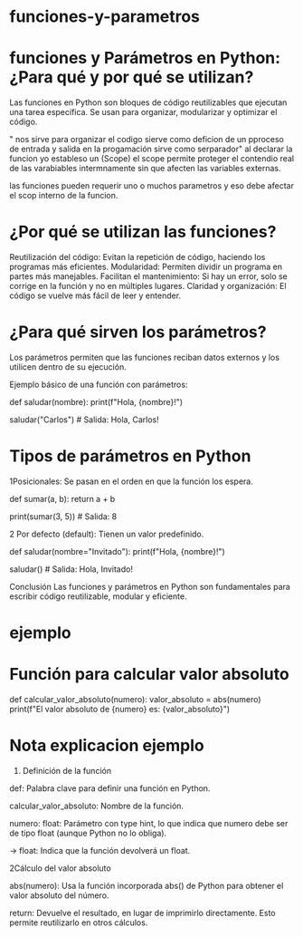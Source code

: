 # funciones-y-parametros

# funciones y Parámetros en Python: ¿Para qué y por qué se utilizan?
Las funciones en Python son bloques de código reutilizables que ejecutan una tarea específica. Se usan para organizar, modularizar y optimizar el código.

" nos sirve para   organizar el codigo sierve como deficion de un pproceso de entrada y salida en la progamación
 sirve como serparador"
 al declarar la funcion yo estableso un (Scope) el scope permite proteger el contendio real de las varabiables intermnamente sin que afecten las variables externas. 

 las funciones pueden requerir  uno o muchos parametros  y eso debe afectar el scop interno de la funcion.
 

# ¿Por qué se utilizan las funciones?
 Reutilización del código: Evitan la repetición de código, haciendo los programas más eficientes.
 Modularidad: Permiten dividir un programa en partes más manejables.
 Facilitan el mantenimiento: Si hay un error, solo se corrige en la función y no en múltiples lugares.
 Claridad y organización: El código se vuelve más fácil de leer y entender.

 # ¿Para qué sirven los parámetros?
Los parámetros permiten que las funciones reciban datos externos y los utilicen dentro de su ejecución.

Ejemplo básico de una función con parámetros:

 def saludar(nombre):
    print(f"Hola, {nombre}!")

saludar("Carlos")  # Salida: Hola, Carlos!
# Tipos de parámetros en Python
1Posicionales: Se pasan en el orden en que la función los espera.


def sumar(a, b):
    return a + b

print(sumar(3, 5))  # Salida: 8

2 Por defecto (default): Tienen un valor predefinido.


def saludar(nombre="Invitado"):
    print(f"Hola, {nombre}!")

saludar()  # Salida: Hola, Invitado!



Conclusión
Las funciones y parámetros en Python son fundamentales para escribir código reutilizable, modular y eficiente.

# ejemplo 
# Función para calcular valor absoluto
def calcular_valor_absoluto(numero):
    valor_absoluto = abs(numero)
    print(f"El valor absoluto de {numero} es: {valor_absoluto}")


 # Nota explicacion ejemplo
1. Definición de la función

 def: Palabra clave para definir una función en Python.

calcular_valor_absoluto: Nombre de la función.

numero: float: Parámetro con type hint, lo que indica que numero debe ser de tipo float (aunque Python no lo obliga).

-> float: Indica que la función devolverá un float.

2Cálculo del valor absoluto


abs(numero): Usa la función incorporada abs() de Python para obtener el valor absoluto del número.

return: Devuelve el resultado, en lugar de imprimirlo directamente. Esto permite reutilizarlo en otros cálculos.


